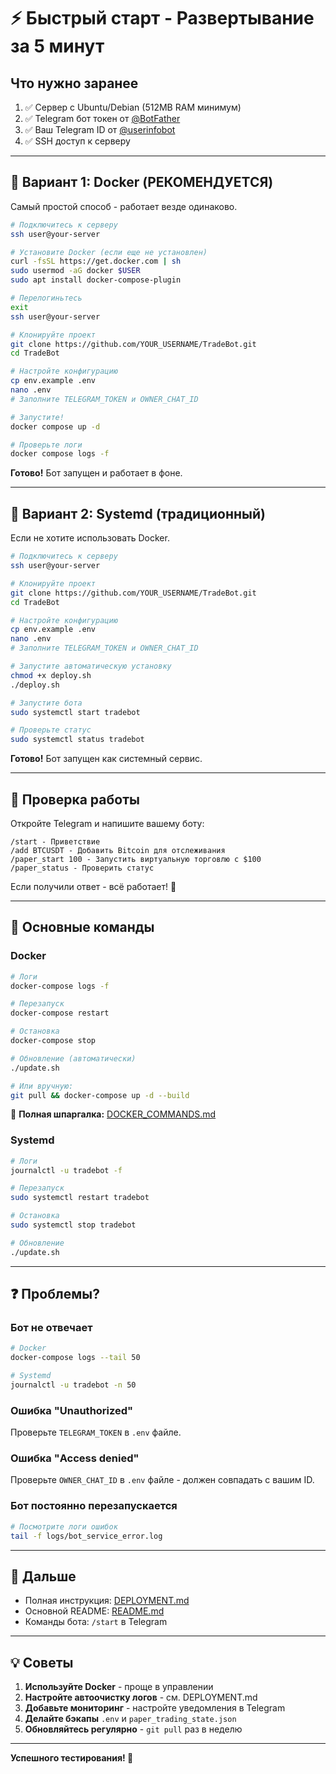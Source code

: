 # ⚡ Быстрый старт - Развертывание за 5 минут

## Что нужно заранее

1. ✅ Сервер с Ubuntu/Debian (512MB RAM минимум)
2. ✅ Telegram бот токен от [@BotFather](https://t.me/BotFather)
3. ✅ Ваш Telegram ID от [@userinfobot](https://t.me/userinfobot)
4. ✅ SSH доступ к серверу

---

## 🐳 Вариант 1: Docker (РЕКОМЕНДУЕТСЯ)

Самый простой способ - работает везде одинаково.

```bash
# Подключитесь к серверу
ssh user@your-server

# Установите Docker (если еще не установлен)
curl -fsSL https://get.docker.com | sh
sudo usermod -aG docker $USER
sudo apt install docker-compose-plugin

# Перелогиньтесь
exit
ssh user@your-server

# Клонируйте проект
git clone https://github.com/YOUR_USERNAME/TradeBot.git
cd TradeBot

# Настройте конфигурацию
cp env.example .env
nano .env
# Заполните TELEGRAM_TOKEN и OWNER_CHAT_ID

# Запустите!
docker compose up -d

# Проверьте логи
docker compose logs -f
```

**Готово!** Бот запущен и работает в фоне.

---

## 🚀 Вариант 2: Systemd (традиционный)

Если не хотите использовать Docker.

```bash
# Подключитесь к серверу
ssh user@your-server

# Клонируйте проект
git clone https://github.com/YOUR_USERNAME/TradeBot.git
cd TradeBot

# Настройте конфигурацию
cp env.example .env
nano .env
# Заполните TELEGRAM_TOKEN и OWNER_CHAT_ID

# Запустите автоматическую установку
chmod +x deploy.sh
./deploy.sh

# Запустите бота
sudo systemctl start tradebot

# Проверьте статус
sudo systemctl status tradebot
```

**Готово!** Бот запущен как системный сервис.

---

## 📱 Проверка работы

Откройте Telegram и напишите вашему боту:

```
/start - Приветствие
/add BTCUSDT - Добавить Bitcoin для отслеживания
/paper_start 100 - Запустить виртуальную торговлю с $100
/paper_status - Проверить статус
```

Если получили ответ - всё работает! 🎉

---

## 🔧 Основные команды

### Docker

```bash
# Логи
docker-compose logs -f

# Перезапуск
docker-compose restart

# Остановка
docker-compose stop

# Обновление (автоматически)
./update.sh

# Или вручную:
git pull && docker-compose up -d --build
```

📖 **Полная шпаргалка:** [DOCKER_COMMANDS.md](DOCKER_COMMANDS.md)

### Systemd

```bash
# Логи
journalctl -u tradebot -f

# Перезапуск
sudo systemctl restart tradebot

# Остановка
sudo systemctl stop tradebot

# Обновление
./update.sh
```

---

## ❓ Проблемы?

### Бот не отвечает

```bash
# Docker
docker-compose logs --tail 50

# Systemd
journalctl -u tradebot -n 50
```

### Ошибка "Unauthorized"

Проверьте `TELEGRAM_TOKEN` в `.env` файле.

### Ошибка "Access denied"

Проверьте `OWNER_CHAT_ID` в `.env` файле - должен совпадать с вашим ID.

### Бот постоянно перезапускается

```bash
# Посмотрите логи ошибок
tail -f logs/bot_service_error.log
```

---

## 📖 Дальше

- Полная инструкция: [DEPLOYMENT.md](DEPLOYMENT.md)
- Основной README: [README.md](README.md)
- Команды бота: `/start` в Telegram

---

## 💡 Советы

1. **Используйте Docker** - проще в управлении
2. **Настройте автоочистку логов** - см. DEPLOYMENT.md
3. **Добавьте мониторинг** - настройте уведомления в Telegram
4. **Делайте бэкапы** `.env` и `paper_trading_state.json`
5. **Обновляйтесь регулярно** - `git pull` раз в неделю

---

**Успешного тестирования! 🚀**

